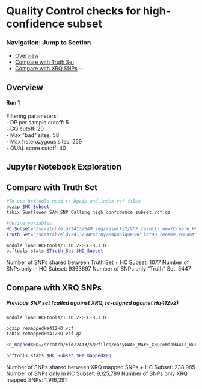 # Quality Control checks for high-confidence subset

### Navigation: Jump to Section

- [Overview](#overview)
- [Compare with Truth Set](#compare-with-truth-set)
- [Compare with XRQ SNPs](#compare-with-xrq-snps)
--

## Overview

#### Run 1
Filtering parameters:  
	- DP per sample cutoff: 5  
	- GQ cutoff: 20  
	- Max "bad" sites: 58  
	- Max heterozygous sites: 259  
	- QUAL score cutoff: 40

## Jupyter Notebook Exploration



## Compare with Truth Set

```bash
#To use bcftools need to bgzip and index vcf files
bgzip $HC_Subset
tabix Sunflower_SAM_SNP_Calling_high_confidence_subset.vcf.gz

#define variables
HC_Subset="/scratch/eld72413/SAM_seq/results2/VCF_results_new/Create_HC_Subset/Sunflower_SAM_SNP_Calling_high_confidence_subset.vcf.gz"
Truth_Set="/scratch/eld72413/SNParray/MapUniqueSNP_idt90_rename_rmContigs.vcf.gz"

module load BCFtools/1.10.2-GCC-8.3.0
bcftools stats $Truth_Set $HC_Subset
```
Number of SNPs shared between Truth Set + HC Subset: 1077
Number of SNPs only in HC Subset: 9363697
Number of SNPs only "Truth" Set: 5447

## Compare with XRQ SNPs
##### Previous SNP set (called against XRQ, re-aligned against Ha412v2)

```bash
module load BCFtools/1.10.2-GCC-8.3.0

bgzip remappedHa412HO.vcf
tabix remappedHa412HO.vcf.gz

Re_mappedXRQ=/scratch/eld72413/SNPfiles/easyGWAS_Mar5_XRQremapHa412_Burke/remappedHa412HO.vcf.gz

bcftools stats $HC_Subset $Re_mappedXRQ
```

Number of SNPs shared between XRQ mapped SNPs + HC Subset: 238,985
Number of SNPs only in HC Subset: 9,125,789
Number of SNPs only XRQ mapped SNPs: 1,916,391

